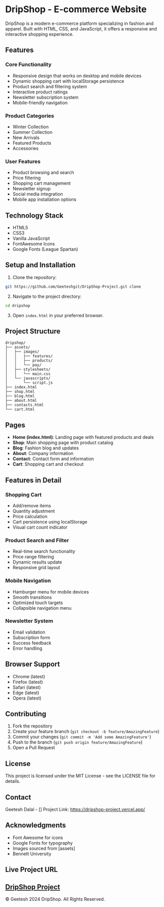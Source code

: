 # DripShop - E-commerce Website

DripShop is a modern e-commerce platform specializing in fashion and apparel. Built with HTML, CSS, and JavaScript, it offers a responsive and interactive shopping experience.

## Features

### Core Functionality
- Responsive design that works on desktop and mobile devices
- Dynamic shopping cart with localStorage persistence
- Product search and filtering system
- Interactive product ratings
- Newsletter subscription system
- Mobile-friendly navigation

### Product Categories
- Winter Collection
- Summer Collection
- New Arrivals
- Featured Products
- Accessories

### User Features
- Product browsing and search
- Price filtering
- Shopping cart management
- Newsletter signup
- Social media integration
- Mobile app installation options

## Technology Stack

- HTML5
- CSS3
- Vanilla JavaScript
- FontAwesome Icons
- Google Fonts (League Spartan)

## Setup and Installation

1. Clone the repository:
```bash
git https://github.com/Geeteshgit/DripShop-Project.git clone 
```

2. Navigate to the project directory:
```bash
cd dripshop
```

3. Open `index.html` in your preferred browser.

## Project Structure

```
dripshop/
├── assets/
│   ├── images/
│   │   ├── features/
│   │   ├── products/
│   │   └── pay/
│   ├── stylesheets/
│   │   └── main.css
│   └── javascripts/
│       └── script.js
├── index.html
├── shop.html
├── blog.html
├── about.html
├── contacts.html
└── cart.html
```

## Pages

- **Home (index.html)**: Landing page with featured products and deals
- **Shop**: Main shopping page with product catalog
- **Blog**: Fashion blog and updates
- **About**: Company information
- **Contact**: Contact form and information
- **Cart**: Shopping cart and checkout

## Features in Detail

### Shopping Cart
- Add/remove items
- Quantity adjustment
- Price calculation
- Cart persistence using localStorage
- Visual cart count indicator

### Product Search and Filter
- Real-time search functionality
- Price range filtering
- Dynamic results update
- Responsive grid layout

### Mobile Navigation
- Hamburger menu for mobile devices
- Smooth transitions
- Optimized touch targets
- Collapsible navigation menu

### Newsletter System
- Email validation
- Subscription form
- Success feedback
- Error handling

## Browser Support

- Chrome (latest)
- Firefox (latest)
- Safari (latest)
- Edge (latest)
- Opera (latest)

## Contributing

1. Fork the repository
2. Create your feature branch (`git checkout -b feature/AmazingFeature`)
3. Commit your changes (`git commit -m 'Add some AmazingFeature'`)
4. Push to the branch (`git push origin feature/AmazingFeature`)
5. Open a Pull Request

## License

This project is licensed under the MIT License - see the LICENSE file for details.

## Contact

Geetesh Dalal - []
Project Link: https://dripshop-project.vercel.app/

## Acknowledgments

- Font Awesome for icons
- Google Fonts for typography
- Images sourced from [assets]
- Bennett University

## Live Project URL
[DripShop Project](https://dripshop-project.vercel.app)
---
© Geetesh 2024 DripShop. All Rights Reserved.
